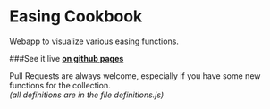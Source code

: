 Easing Cookbook
===============


Webapp to visualize various easing functions.


###See it live [**on github pages**](https://github.com/Mikescher/EasingCookbook)


Pull Requests are always welcome, especially if you have some new functions for the collection.  
*(all definitions are in the file definitions.js)*